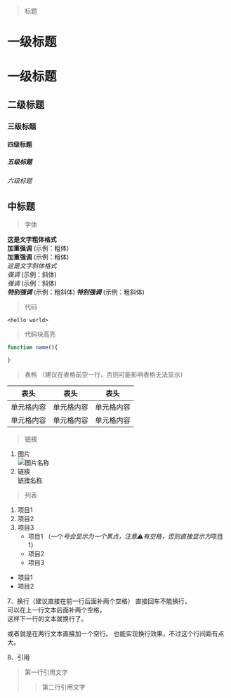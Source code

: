 
>标题
# 一级标题  
一级标题
=
## 二级标题  
### 三级标题  
#### 四级标题 
##### 五级标题  
###### 六级标题 
中标题
- 


  

> 字体 

**这是文字粗体格式**  
**加重强调**  (示例：粗体)  
 __加重强调__ (示例：粗体)  
*这是文字斜体格式*  
*强调*  (示例：斜体)  
 _强调_  (示例：斜体)  
***特别强调*** (示例：粗斜体)
___特别强调___  (示例：粗斜体) 

> 代码  

`<hello world>` 

> 代码块高亮  

```js 
function name(){

}
``` 

> 表格 （建议在表格前空一行，否则可能影响表格无法显示）
 
 表头  | 表头  | 表头
 ---- | ----- | ------  
 单元格内容  | 单元格内容 | 单元格内容 
 单元格内容  | 单元格内容 | 单元格内容  


> 链接

1. 图片  
![图片名称](https://www.baidu.com/img/bd_logo1.png)  
2. 链接  
[链接名称](https://www.baidu.com/)    

> 列表 

1. 项目1  
2. 项目2  
3. 项目3  
   * 项目1 （一个*号会显示为一个黑点，注意⚠️有空格，否则直接显示为*项目1） 
   * 项目2  
   - 项目3
 
- 项目1
- 项目2

7、换行（建议直接在前一行后面补两个空格）
直接回车不能换行，  
可以在上一行文本后面补两个空格，  
这样下一行的文本就换行了。

或者就是在两行文本直接加一个空行。
也能实现换行效果，不过这个行间距有点大。  
 
8、引用
> 第一行引用文字  
>> 第二行引用文字 
